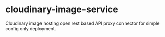 # cloudinary-image-service
Cloudinary image hosting open rest based API proxy connector for simple config only deployment.
